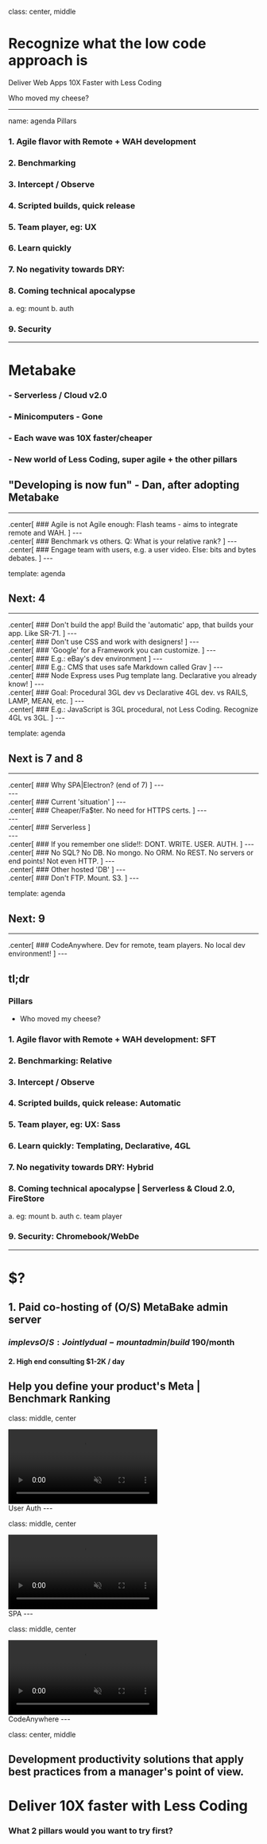 

class: center, middle
# Recognize what the low code approach is 
 Deliver Web Apps 10X Faster with Less Coding

Who moved my cheese?  


---
name: agenda
Pillars
### 1. Agile flavor with Remote + WAH development
### 2. Benchmarking
### 3. Intercept / Observe
### 4. Scripted builds, quick release
### 5. Team player, eg: UX
### 6. Learn quickly
### 7. No negativity towards DRY: 
### 8. Coming technical apocalypse
a. eg: mount
b. auth
### 9. Security

---

# Metabake
### - Serverless / Cloud v2.0
### - Minicomputers - Gone
### - Each wave was 10X faster/cheaper
### - New world of Less Coding, super agile + the other pillars

## "Developing is now fun" - Dan, after adopting Metabake

---


<div class="wr-img">
	<div class="img" style="background-image:url(710flash.png)"></div>
</div>
.center[
###  Agile is not Agile enough: Flash teams - aims to integrate remote and WAH.
]
---

<div class="wr-img">
	<div class="img" style="background-image:url(500mac_child.png)"></div>
</div>
.center[
### Benchmark vs others. Q: What is your relative rank? 
]
---

<div class="wr-img">
	<div class="img" style="background-image:url(730inter.png)"></div>
</div>
.center[
###  Engage team with users, e.g. a user video. Else: bits and bytes debates.
]
---

template: agenda
## Next: 4
---

<div class="wr-img">
	<div class="img" style="background-image:url(910api.png)"></div>
</div>
.center[
### Don't build the app! Build the 'automatic' app, that builds your app. Like SR-71.
]
---


<div class="wr-img">
	<div class="img" style="background-image:url(310sass.webp)"></div>
</div>
.center[
###  Don't use CSS and work with designers!
]
---

<div class="wr-img">
	<div class="img" style="background-image:url(320css.png)"></div>
</div>
.center[
###  'Google' for a Framework you can customize.
]
---

<div class="wr-img">
	<div class="img" style="background-image:url(620marko.png)"></div>
</div>
.center[
### E.g.: eBay's dev environment
]
---

<div class="wr-img">
	<div class="img" style="background-image:url(630grav.png)"></div>
</div>
.center[
### E.g.: CMS that uses safe Markdown called Grav
]
---

<div class="wr-img">
	<div class="img" style="background-image:url(640pug.png)"></div>
</div>
.center[
###  Node Express uses Pug template lang. Declarative you already know!
]
---

<div class="wr-img">
	<div class="img" style="background-image:url(610lowcode.png)"></div>
</div>
.center[
###  Goal: Procedural 3GL dev vs Declarative 4GL dev. vs RAILS, LAMP, MEAN, etc.
]
---

<div class="wr-img">
	<div class="img" style="background-image:url(670react.png)"></div>
</div>
.center[
###  E.g.: JavaScript is 3GL procedural, not Less Coding. Recognize 4GL vs 3GL.
]
---

template: agenda
## Next is 7 and 8
---


<div class="wr-img">
	<div class="img" style="background-image:url(420app_store.jpg)"></div>
</div>
.center[
###  Why SPA|Electron? (end of 7)
]
---

<div class="wr-img">
	<div class="img" style="background-image:url(110cloud.png)"></div>
</div>
---

<div class="wr-img">
	<div class="img" style="background-image:url(hightech.png)"></div>
</div>
.center[
###  Current 'situation'
]
---

<div class="wr-img">
	<div class="img" style="background-image:url(120cdn.png)"></div>
</div>
.center[
###  Cheaper/Fa$ter. No need for HTTPS certs. 
]
---

<div class="wr-img">
	<div class="img" style="background-image:url(130aws.png)"></div>
</div>
---

<div class="wr-img">
	<div class="img" style="background-image:url(140congnito.png)"></div>
.center[
### Serverless
]
</div>
---

<div class="wr-img">
	<div class="img" style="background-image:url(150browserAuth.png)"></div>
</div>
.center[
### If you remember one slide!!: DONT. WRITE. USER. AUTH.
]
---

<div class="wr-img">
	<div class="img" style="background-image:url(160fire_store.png)"></div>
</div>
.center[
###  No SQL? No DB. No mongo. No ORM. No REST. No servers or end points! Not even HTTP.
]
---

<div class="wr-img">
	<div class="img" style="background-image:url(airtable.jpg)"></div>
</div>
.center[
### Other hosted 'DB'
]
---

<div class="wr-img">
	<div class="img" style="background-image:url(200webdrive.png)"></div>
</div>
.center[
###  Don't FTP. Mount. S3. 
]
---

template: agenda
## Next: 9

---

<div class="wr-img">
	<div class="img" style="background-image:url(810codeA.png)"></div>
</div>
.center[
### CodeAnywhere. Dev for remote, team players. No local dev environment!
]
<!--- X --->
---

## tl;dr
### Pillars
- Who moved my cheese?  

### 1. Agile flavor with Remote + WAH development: SFT
### 2. Benchmarking: Relative
### 3. Intercept / Observe
### 4. Scripted builds, quick release: Automatic 

### 5. Team player, eg: UX: Sass
### 6. Learn quickly: Templating, Declarative,  4GL
### 7. No negativity towards DRY: Hybrid


### 8. Coming technical apocalypse | Serverless & Cloud 2.0, FireStore
a. eg: mount
b. auth
c. team player
### 9. Security: Chromebook/WebDe

---
# $?
## 1. Paid co-hosting of (O/S) MetaBake admin server
### $imple vs O/S: Jointly dual-mount admin/build ~$190/month

#### 2. High end consulting $1-2K / day 
Help you define your product's Meta | Benchmark Ranking
---

class: middle, center
<div class="wr-vid">
	<video autoplay loop controls muted>
		<source src="auth.mp4" type="video/mp4">
	</video>
</div>
User Auth
---

class: middle, center
<div class="wr-vid">
	<video autoplay loop controls muted>
		<source src="SPA.mp4" type="video/mp4">
	</video>
</div>
SPA
---

class: middle, center
<div class="wr-vid">
	<video autoplay loop controls muted>
		<source src="CA.mp4" type="video/mp4">
	</video>
</div>
CodeAnywhere
<!--- vids end --->
---

class: center, middle
## Development productivity solutions that apply best practices from a manager's point of view.
# Deliver 10X faster with Less Coding

###  What 2 pillars would you want to try first?

